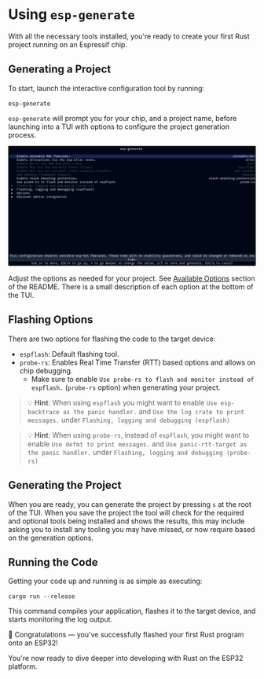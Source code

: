 # Using `esp-generate`

With all the necessary tools installed, you're ready to create your first Rust project running on an Espressif chip.

## Generating a Project

To start, launch the interactive configuration tool by running:

```shell
esp-generate
```

`esp-generate` will prompt you for your chip, and a project name, before launching into a TUI with options to configure the project generation process.

![Screenshot](../assets/esp-generate.png)

Adjust the options as needed for your project. See [Available Options][available-options] section of the README. There is a small description of each option at the bottom of the TUI.

[available-options]: https://github.com/esp-rs/esp-generate?tab=readme-ov-file#available-options


## Flashing Options

There are two options for flashing the code to the target device:

- `espflash`: Default flashing tool.
- `probe-rs`: Enables Real Time Transfer (RTT) based options and allows on chip debugging.
  - Make sure to enable `Use probe-rs to flash and monitor instead of espflash.` (`probe-rs` option) when generating your project.

> 💡 **Hint**: When using `espflash` you might want to enable `Use esp-backtrace as the panic handler.` and `Use the log crate to print messages.` under `Flashing, logging and debugging (espflash)`

> 💡 **Hint**: When using `probe-rs`, instead of `espflash`, you might want to enable `Use defmt to print messages.` and `Use panic-rtt-target as the panic handler.` under `Flashing, logging and debugging (probe-rs)`

## Generating the Project

When you are ready, you can generate the project by pressing `s` at the root of the TUI. When you save the project the tool will check for the required and optional tools being installed and shows the results, this may include asking you to install any tooling you may have missed, or now require based on the generation options.

## Running the Code

Getting your code up and running is as simple as executing:

```shell
cargo run --release
```

This command compiles your application, flashes it to the target device, and starts monitoring the log output.

🎉 Congratulations — you've successfully flashed your first Rust program onto an ESP32!

You're now ready to dive deeper into developing with Rust on the ESP32 platform.
